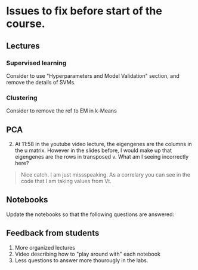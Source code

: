 # Issues to fix before start of the course.

## Lectures

### Supervised learning

Consider to use "Hyperparameters and Model Validation" section, and remove the details of SVMs.
### Clustering

Consider to remove the ref to EM in k-Means

## PCA 

2. At 11:58 in the youtube video lecture, the eigengenes are the columns in the u matrix. However in the slides before, I would make up that eigengenes are the rows in transposed v. What am I seeing incorrectly here?
> Nice catch. I am just missspeaking. As a correlary you can see in the code that I am taking values from Vt. 

## Notebooks

Update the notebooks so that the following questions are answered:


## Feedback from students

1. More organized lectures
2. Video describing how to "play around with" each notebook
3. Less questions to answer more thourougly in the labs.